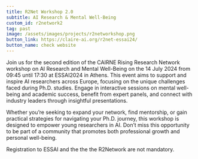 ```yaml
---
title: R2Net Workshop 2.0
subtitle: AI Research & Mental Well-Being
custom_id: r2network2
tag: past
image: /assets/images/projects/r2networkshop.png
button_link: https://claire-ai.org/r2net-essai24/
button_name: check website
---
```


Join us for the second edition of the CAIRNE Rising Research Network workshop on AI Research and Mental Well-Being on the 14 July 2024 from 09:45 until 17:30 at ESSAI2024 in Athens. This event aims to support and inspire AI researchers across Europe, focusing on the unique challenges faced during Ph.D. studies. Engage in interactive sessions on mental well-being and academic success, benefit from expert panels, and connect with industry leaders through insightful presentations.

Whether you’re seeking to expand your network, find mentorship, or gain practical strategies for navigating your Ph.D. journey, this workshop is designed to empower young researchers in AI. Don’t miss this opportunity to be part of a community that promotes both professional growth and personal well-being.

Registration to ESSAI and the the the R2Network are not mandatory.
